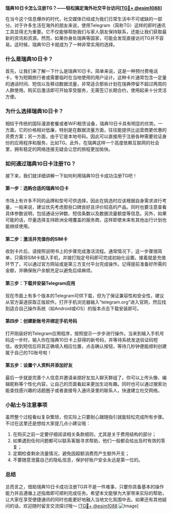 **瑞典10日卡怎么注册TG？——轻松搞定海外社交平台访问[[TG💪+ @esim1088](https://t.me/s/esim1088)]**

在当今这个信息爆炸的时代，社交媒体已经成为我们日常生活中不可或缺的一部分。对于许多生活在海外的朋友来说，使用Telegram（简称TG）这样的即时通讯工具显得尤为重要。它不仅能够帮助我们与家人朋友保持联系，还能让我们获取最新的资讯和资源。然而，如果你身处瑞典等国家，可能会发现直接访问TG并不容易。这时候，瑞典10日卡就成为了一种非常实用的选择。

### 什么是瑞典10日卡？

首先，让我们来了解一下什么是瑞典10日卡。简单来说，这是一种预付费电话卡，专为短期旅行者或需要临时在当地使用的用户设计。这种卡片通常包含一定量的通话时间、短信以及移动数据流量，非常适合那些计划在瑞典停留不超过两周的人群使用。购买后激活即可开始享受服务，无需签订长期合约，使用起来十分灵活方便。

### 为什么选择瑞典10日卡？

相较于传统的国际漫游套餐或者WiFi租赁设备，瑞典10日卡具有明显的优势。一方面，它的价格相对低廉，特别是在数据流量方面，往往能提供比运营商更优惠的资费方案；另一方面，由于它是本地号码，因此可以直接用于注册各种需要验证身份的应用程序和服务，比如TG。此外，在瑞典这样一个高度依赖互联网的社会里，拥有稳定的网络连接无疑会让您的旅程更加愉快。

### 如何通过瑞典10日卡注册TG？

接下来，我们就详细讲解一下如何利用瑞典10日卡成功注册TG吧！

#### 第一步：选购合适的瑞典10日卡

市场上有许多不同的品牌和型号可供选择，因此在挑选时应该根据自身需求进行考量。一般来说，建议优先考虑那些口碑良好且评价较高的产品。同时也要注意查看具体参数说明，包括通话分钟数、短信条数以及数据流量额度等信息。另外，如果可能的话，尽量选择支持欧洲全境覆盖的服务商，这样即使未来有其他出行计划也能继续使用。

#### 第二步：激活并充值你的SIM卡

收到卡片后，请按照说明书上的步骤完成激活流程。通常情况下，这一步骤很简单，只需将SIM卡插入手机，并拨打指定号码即可完成初始化设置。接着就是充值环节了，可以通过官方网站或是第三方支付平台完成操作。记得提前准备好所需的金额，并确保账户余额充足以避免后续麻烦。

#### 第三步：下载并安装Telegram应用

现在市面上有多个版本的Telegram可供下载，但为了保证兼容性和安全性，建议从官方渠道获取正版软件。打开手机浏览器输入“telegram.org”进入官网，然后找到适合自己操作系统（如Android或iOS）的版本点击下载安装即可。

#### 第四步：创建新账号并绑定手机号码

打开刚装好的Telegram应用程序，按照提示一步步进行操作。当来到输入手机号码这一步时，输入你在瑞典10日卡上获得的新号码，并等待系统发送验证码短信。收到短信后将其正确填入相应位置，点击确认按钮，等待几秒钟便能顺利创建属于自己的TG账号啦！

#### 第五步：设置个人资料并添加好友

最后一步就是完善个人信息并邀请亲朋好友加入聊天群组了。你可以上传头像、编辑昵称等个性化内容，让自己的页面看起来更加生动有趣。同时也可以通过搜索功能查找感兴趣的话题圈子或者直接导入通讯录里的联系人，快速建立社交网络。

### 小贴士与注意事项

虽然整个过程看似复杂繁琐，但实际上只要耐心跟随指引就能轻松完成所有步骤。不过在这里还是想给大家提几点小建议哦：

1. 在购买之前一定要仔细阅读相关条款细则，尤其是关于费用结构的部分；
2. 如果遇到任何问题都可以联系客服寻求帮助，他们一般都会给出及时有效的答复；
3. 定期检查剩余流量情况，避免因超额消费而产生额外开支；
4. 不要随意泄露自己的隐私信息，保护好账户安全永远是第一位的。

### 总结

总而言之，借助瑞典10日卡成功注册TG并不是一件难事，只要你具备基本的操作能力并且遵循上述指南即可顺利完成任务。希望本文能够为大家带来实际的帮助，让大家在享受便捷通讯的同时也能更好地融入当地文化氛围中去。如果还有其他疑问的话，欢迎随时留言交流探讨哦～ [[TG💪+ @esim1088](https://t.me/s/esim1088) ![Image](https://i.postimg.cc/4NQfJmqS/Snipaste-2025-05-13-00-14-12.png)]
